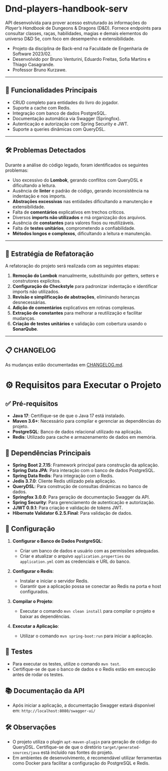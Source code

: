 # Dnd-players-handbook-serv

API desenvolvida para prover acesso estruturado às informações do *Player’s Handbook* de Dungeons & Dragons (D\&D). Fornece endpoints para consultar classes, raças, habilidades, magias e demais elementos do universo D\&D 5e, com foco em desempenho e extensibilidade.
- Projeto da disciplina de Back-end na Faculdade de Engenharia de Software 2023/02.
- Desenvolvido por Bruno Venturini, Eduardo Freitas, Sofia Martins e Thiago Casagrande.
- Professor Bruno Kurzawe.
---

## 🧹 Funcionalidades Principais

* CRUD completo para entidades do livro do jogador.
* Suporte a cache com Redis.
* Integração com banco de dados PostgreSQL.
* Documentação automática via Swagger (Springfox).
* Autenticação e autorização com Spring Security e JWT.
* Suporte a queries dinâmicas com QueryDSL.

---

## 🛠️ Problemas Detectados

Durante a análise do código legado, foram identificados os seguintes problemas:

* Uso excessivo do **Lombok**, gerando conflitos com QueryDSL e dificultando a leitura.
* Ausência de **linter** e padrão de código, gerando inconsistência na indentação e nos imports.
* **Abstrações excessivas** nas entidades dificultando a manutenção e extensibilidade.
* Falta de **comentários** explicativos em trechos críticos.
* Diversos **imports não utilizados** e má organização dos arquivos.
* Ausência de **constantes** para valores fixos ou reutilizáveis.
* Falta de **testes unitários**, comprometendo a confiabilidade.
* **Métodos longos e complexos**, dificultando a leitura e manutenção.

---

## 🔁 Estratégia de Refatoração

A refatoração do projeto será realizada com as seguintes etapas:

1. **Remoção do Lombok** manualmente, substituindo por getters, setters e construtores explícitos.
2. **Configuração do Checkstyle** para padronizar indentação e identificar imports não utilizados.
3. **Revisão e simplificação de abstrações**, eliminando heranças desnecessárias.
4. **Adição de comentários** explicativos em rotinas complexas.
5. **Extração de constantes** para melhorar a reutilização e facilitar mudanças.
6. **Criação de testes unitários** e validação com cobertura usando o **SonarQube**.

---

## 📋 CHANGELOG

As mudanças estão documentadas em [CHANGELOG.md](./CHANGELOG.md).

# ⚙️ Requisitos para Executar o Projeto

## ✅ Pré-requisitos

- **Java 17**: Certifique-se de que o Java 17 está instalado.
- **Maven 3.6+**: Necessário para compilar e gerenciar as dependências do projeto.
- **PostgreSQL**: Banco de dados relacional utilizado na aplicação.
- **Redis**: Utilizado para cache e armazenamento de dados em memória.

## 🧩 Dependências Principais

- **Spring Boot 2.7.15**: Framework principal para construção da aplicação.
- **Spring Data JPA**: Para interação com o banco de dados PostgreSQL.
- **Spring Data Redis**: Para integração com o Redis.
- **Jedis 3.7.0**: Cliente Redis utilizado pela aplicação.
- **QueryDSL**: Para construção de consultas dinâmicas no banco de dados.
- **Springfox 3.0.0**: Para geração de documentação Swagger da API.
- **Spring Security**: Para gerenciamento de autenticação e autorização.
- **JJWT 0.9.1**: Para criação e validação de tokens JWT.
- **Hibernate Validator 6.2.5.Final**: Para validação de dados.

## 🔧 Configuração

1. **Configurar o Banco de Dados PostgreSQL**:
    - Criar um banco de dados e usuário com as permissões adequadas.
    - Criar e atualizar o arquivo `application.properties` ou `application.yml` com as credenciais e URL do banco.

2. **Configurar o Redis**:
    - Instalar e iniciar o servidor Redis.
    - Garantir que a aplicação possa se conectar ao Redis na porta e host configurados.

3. **Compilar o Projeto**:
    - Executar o comando `mvn clean install` para compilar o projeto e baixar as dependências.

4. **Executar a Aplicação**:
    - Utilizar o comando `mvn spring-boot:run` para iniciar a aplicação.

## 🧪 Testes

- Para executar os testes, utilize o comando `mvn test`.
- Certifique-se de que o banco de dados e o Redis estão em execução antes de rodar os testes.

## 📚 Documentação da API

- Após iniciar a aplicação, a documentação Swagger estará disponível em: `http://localhost:8080/swagger-ui/`

## 🛠️ Observações

- O projeto utiliza o plugin `apt-maven-plugin` para geração de código do QueryDSL. Certifique-se de que o diretório `target/generated-sources/java` está incluído nas fontes do projeto.
- Em ambientes de desenvolvimento, é recomendável utilizar ferramentas como Docker para facilitar a configuração do PostgreSQL e Redis.

